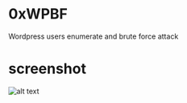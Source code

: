 # 0xWPBF
Wordpress users enumerate and brute force attack
# screenshot
![alt text](https://github.com/0xAbdullah/0xWPBF/blob/master/Screenshot.png)
